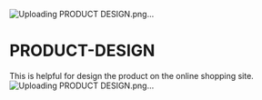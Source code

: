 ![Uploading PRODUCT DESIGN.png…]()
# PRODUCT-DESIGN
This is helpful for design the product on the online shopping site.
![Uploading PRODUCT DESIGN.png…]()
